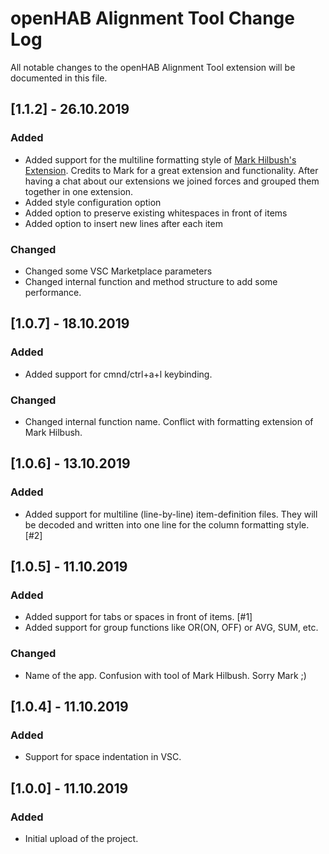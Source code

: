 # openHAB Alignment Tool Change Log

All notable changes to the openHAB Alignment Tool extension will be documented in this file.

## [1.1.2] - 26.10.2019

### Added

-    Added support for the multiline formatting style of [Mark Hilbush's Extension](https://github.com/mhilbush/openhab-formatter). Credits to Mark for a great extension and functionality. After having a chat about our extensions we joined forces and grouped them together in one extension.
-    Added style configuration option
-    Added option to preserve existing whitespaces in front of items
-    Added option to insert new lines after each item

### Changed

-    Changed some VSC Marketplace parameters
-    Changed internal function and method structure to add some performance.

## [1.0.7] - 18.10.2019

### Added

-    Added support for cmnd/ctrl+a+l keybinding.

### Changed

-    Changed internal function name. Conflict with formatting extension of Mark Hilbush.

## [1.0.6] - 13.10.2019

### Added

-    Added support for multiline (line-by-line) item-definition files. They will be decoded and written into one line for the column formatting style. [#2]

## [1.0.5] - 11.10.2019

### Added

-    Added support for tabs or spaces in front of items. [#1]
-    Added support for group functions like OR(ON, OFF) or AVG, SUM, etc.

### Changed

-    Name of the app. Confusion with tool of Mark Hilbush. Sorry Mark ;)

## [1.0.4] - 11.10.2019

### Added

-    Support for space indentation in VSC.

## [1.0.0] - 11.10.2019

### Added

-    Initial upload of the project.
